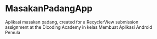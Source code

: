 # MasakanPadangApp
Aplikasi masakan padang, created for a RecyclerView submission assignment at the Dicoding Academy in kelas Membuat Aplikasi Android Pemula
